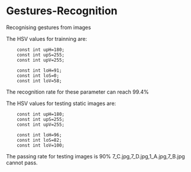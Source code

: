 # Gestures-Recognition
Recognising gestures from images



The HSV values for trainning are:


        const int upH=180;
        const int upS=255;
        const int upV=255;

        const int loH=91;
        const int loS=0;
        const int loV=58;
        
The recognition rate for these parameter can reach 99.4%


The HSV values for testing static images are:
        
        const int upH=180;
        const int upS=255;
        const int upV=255;

        const int loH=96;
        const int loS=82;
        const int loV=100;
        

The passing rate for testing images  is 90%
7_C.jpg,7_D.jpg,1_A.jpg,7_B.jpg cannot pass.
